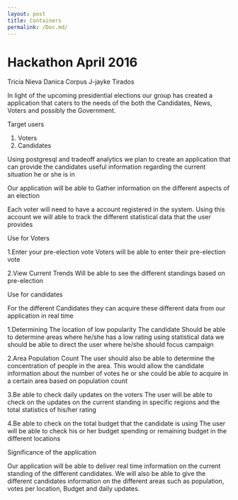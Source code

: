 ```yaml
---
layout: post
title: Containers
permalink: /Doc.md/
---
```


Hackathon April 2016
===================
Tricia Nieva
Danica Corpus
J-jayke Tirados

In light of the upcoming presidential elections our group has created a application that caters to the needs of the both the Candidates, News, Voters and possibly the Government. 

Target users
	

 1. Voters
 2. Candidates

  
Using postgresql and tradeoff analytics we plan to create an application that can provide the candidates useful information regarding the current situation he or she is in

Our application will be able to Gather information on the different aspects of an election 

Each voter will need to have a account registered in the system. Using this account we will able to track the different statistical data that the user provides  

Use for Voters

1.Enter your pre-election vote
Voters will be able to enter their pre-election vote

2.View Current Trends 
Will be able to see the different standings based on pre-election 

Use for candidates

For the different Candidates they can acquire these different data from our application in real time 

1.Determining The location of low popularity 
			The candidate Should be able to determine areas where he/she has a low rating using statistical data we should be able to direct the user where he/she should focus campaign 

2.Area Population Count
	  The user should also be able to determine the concentration of people in the area. This would allow the candidate information about the number of votes he or she could be able to acquire in a certain area based on population count

3.Be able to check daily updates on the voters 
	The user will be able to check on the updates on the current standing in specific regions and the total statistics of his/her rating

4.Be able to check on the total budget that the candidate is using 
	The user will be able to check his or her budget spending or remaining budget in the different locations 

Significance of the application

Our application will be able to deliver real time information on the current standing of the different candidates. We will also be able to give the different candidates information on the different areas such as population, votes per location, Budget and daily updates.




 




